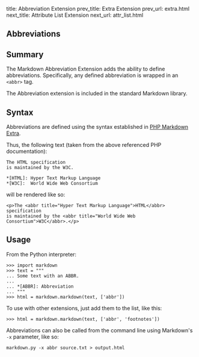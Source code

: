 title:      Abbreviation Extension
prev_title: Extra Extension
prev_url:   extra.html
next_title: Attribute List Extension
next_url:   attr_list.html

Abbreviations
-------------

Summary
-------

The Markdown Abbreviation Extension adds the ability to define abbreviations. 
Specifically, any defined abbreviation is wrapped in  an `<abbr>` tag.

The Abbreviation extension is included in the standard Markdown library.

Syntax
------

Abbreviations are defined using the syntax established in 
[PHP Markdown Extra][php].

[php]: http://www.michelf.com/projects/php-markdown/extra/#abbr

Thus, the following text (taken from the above referenced PHP documentation):

    The HTML specification 
    is maintained by the W3C.
        
    *[HTML]: Hyper Text Markup Language
    *[W3C]:  World Wide Web Consortium

will be rendered like so:

    <p>The <abbr title="Hyper Text Markup Language">HTML</abbr> specification 
    is maintained by the <abbr title="World Wide Web Consortium">W3C</abbr>.</p>

Usage
-----

From the Python interpreter:

    >>> import markdown
    >>> text = """
    ... Some text with an ABBR.
    ...
    ... *[ABBR]: Abbreviation
    ... """
    >>> html = markdown.markdown(text, ['abbr'])

To use with other extensions, just add them to the list, like this:

    >>> html = markdown.markdown(text, ['abbr', 'footnotes'])

Abbreviations can also be called from the command line using Markdown's `-x` 
parameter, like so:

    markdown.py -x abbr source.txt > output.html
